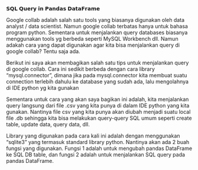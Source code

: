 𝗦𝗤𝗟 𝗤𝘂𝗲𝗿𝘆 𝗶𝗻 𝗣𝗮𝗻𝗱𝗮𝘀 𝗗𝗮𝘁𝗮𝗙𝗿𝗮𝗺𝗲

Google collab adalah salah satu tools yang biasanya digunakan oleh data analyst / data scientist. Namun google collab terbatas hanya untuk bahasa program python. Sementara untuk menjalankan query databases biasanya menggunakan tools yg berbeda seperti MySQL Workbench dll. Namun adakah cara yang dapat digunakan agar kita bisa menjalankan query di google collab? Tentu saja ada.

Berikut ini saya akan membagikan salah satu tips untuk menjalankan query di google collab. Cara ini sedikit berbeda dengan cara library “mysql.connector”, dimana jika pada mysql.connector kita membuat suatu connection terlebih dahulu ke database yang sudah ada, lalu mengolahnya di IDE python yg kita gunakan

Sementara untuk cara yang akan saya bagikan ini adalah, kita menjalankan query langsung dari file .csv yang kita punya di dalam IDE python yang kita gunakan. Nantinya file csv yang kita punya akan diubah menjadi suatu local file .db sehingga kita bisa melakukan query-query SQL  umum seperti create table, update data, query data, dll.  

Library yang digunakan pada cara kali ini adalah dengan menggunakan “sqlite3” yang termasuk standard library python. Nantinya akan ada 2 buah fungsi yang digunakan. Fungsi 1 adalah untuk mengubah pandas DataFrame ke SQL DB table, dan fungsi 2 adalah untuk menjalankan SQL query pada pandas DataFrame. 
